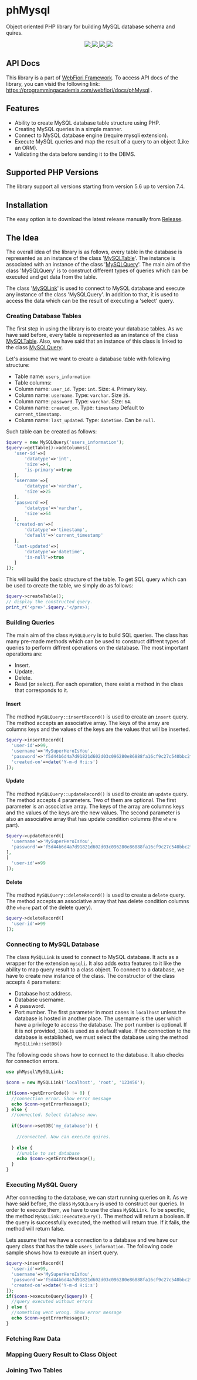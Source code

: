 # phMysql
Object oriented PHP library for building MySQL database schema and quires. 
<p align="center">
  <a href="https://travis-ci.org/usernane/phMysql">
    <img src="https://travis-ci.org/usernane/phMysql.svg?branch=master">
  </a>
  <a href="https://codecov.io/gh/usernane/phMysql">
    <img src="https://codecov.io/gh/usernane/phMysql/branch/master/graph/badge.svg" />
  </a>
  <a href="https://github.com/usernane/phMysql/releases">
      <img src="https://img.shields.io/github/release/usernane/phMySql.svg?label=latest" />
  </a>
  <a href="https://paypal.me/IbrahimBinAlshikh">
    <img src="https://img.shields.io/endpoint.svg?url=https%3A%2F%2Fprogrammingacademia.com%2Fwebfiori%2Fapis%2Fshields-get-dontate-badget">
  </a>
</p>

## API Docs
This library is a part of <a href="https://github.com/usernane/webfiori">WebFiori Framework</a>. To access API docs of the library, you can visid the following link: https://programmingacademia.com/webfiori/docs/phMysql .

## Features
* Ability to create MySQL database table structure using PHP.
* Creating MySQL queries in a simple manner. 
* Connect to MySQL database engine (require mysqli extension).
* Execute MySQL queries and map the result of a query to an object (Like an ORM).
* Validating the data before sending it to the DBMS.

## Supported PHP Versions
The library support all versions starting from version 5.6 up to version 7.4.

## Installation
The easy option is to download the latest release manually from <a href="https://github.com/usernane/phMySql/releases">Release</a>.

## The Idea
The overall idea of the library is as follows, every table in the database is represented as an instance of the class '<a href="https://github.com/usernane/phMysql/blob/master/src/MySQLTable.php">MySQLTable</a>'. The instance is associated with an instance of the class '<a href="https://github.com/usernane/phMysql/blob/master/src/MySQLQuery.php">MySQLQuery</a>'. The main aim of the class 'MySQLQuery' is to construct different types of queries which can be executed and get data from the table. 

The class '<a href="https://github.com/usernane/phMysql/blob/master/src/MySQLLink.php">MySQLink</a>' is used to connect to MySQL database and execute any instance of the class 'MySQLQuery'. In addition to that, it is used to access the data which can be the result of executing a 'select' query.

### Creating Database Tables
The first step in using the library is to create your database tables. As we have said before, every table is represented as an instance of the class <a href="https://programmingacademia.com/webfiori/docs/phMysql/MySQLTable">MySQLTable</a>. Also, we have said that an instance of this class is linked to the class <a href="https://programmingacademia.com/webfiori/docs/phMysql/MySQLQuery">MySQLQuery</a>. 

Let's assume that we want to create a database table with following structure:
* Table name: `users_information`
* Table columns:
 * Column name: `user_id`. Type: `int`. Size: `4`. Primary key.
 * Column name: `username`. Type: `varchar`. Size `25`.
 * Column name: `password`. Type: `varchar`. Size: `64`.
 * Column name: `created_on`. Type: `timestamp` Default to `current_timestamp`.
 * Column name: `last_updated`. Type: `datetime`. Can be `null`.
 
 Such table can be created as follows:
 ``` php
 $query = new MySQLQuery('users_information');
 $query->getTable()->addColumns([
    'user-id'=>[
        'datatype'=>'int',
        'size'=>4,
        'is-primary'=>true
    ],
    'username'=>[
        'datatype'=>'varchar',
        'size'=>25
    ],
    'password'=>[
        'datatype'=>'varchar',
        'size'=>64
    ],
    'created-on'=>[
        'datatype'=>'timestamp',
        'default'=>'current_timestamp'
    ],
    'last-updated'=>[
        'datatype'=>'datetime',
        'is-null'=>true
    ]
 ]);
 ```
 This will build the basic structure of the table. To get SQL query which can be used to create the table, we simply do as follows:
 ``` php
 $query->createTable();
 // display the constructed query.
 print_r('<pre>'.$query.'</pre>);
 ```
### Building Queries
The main aim of the class `MySQLQuery` is to build SQL queries. The class has many pre-made methods which can be used to construct diffrent types of queries to perform diffrent operations on the database. The most important operations are:
* Insert.
* Update.
* Delete.
* Read (or select).
For each operation, there exist a method in the class that corresponds to it.
#### Insert
The method `MySQLQuery::insertRecord()` is used to create an `insert` query. The method accepts an associative array. The keys of the array are columns keys and the values of the keys are the values that will be inserted. 
``` php
$query->insertRecord([
  'user-id'=>99,
  'username'=>'MySuperHeroIsYou',
  'password'=>'f5d44b6d4a7d91821d602d03c096280e86888fa16cf9c27c540bbc2fd4e73932',
  'created-on'=>date('Y-m-d H:i:s')
]);
```
#### Update
The method `MySQLQuery::updateRecord()` is used to create an `update` query. The method accepts 4 parameters. Two of them are optional. The first parameter is an associative array. The keys of the array are columns keys and the values of the keys are the new values. The second parameter is also an associative array that has update condition columns (the `where` part).
``` php
$query->updateRecord([
  'username'=>'MySuperHeroIsYou',
  'password'=>'f5d44b6d4a7d91821d602d03c096280e86888fa16cf9c27c540bbc2fd4e73932',
],
[
  'user-id'=>99
]);
```
#### Delete
The method `MySQLQuery::deleteRecord()` is used to create a `delete` query. The method accepts an associative array that has delete condition columns (the `where` part of the delete query). 
``` php
$query->deleteRecord([
  'user-id'=>99
]);
```
### Connecting to MySQL Database
The class `MySQLLink` is used to connect to MySQL database. It acts as a wrapper for the extension `mysqli`. It also adds extra features to it like the ability to map query result to a class object. 
To connect to a database, we have to create new instance of the class. The constructor of the class accepts 4 parameters:
* Database host address.
* Database username.
* A password.
* Port number.
The first parameter in most cases is `localhost` unless the database is hosted in another place. The username is the user which have a privilege to access the database. The port number is optional. If it is not provided, `3306` is used as a default value. If the connection to the database is established, we must select the database using the method `MySQLLink::setDB()`

The following code shows how to connect to the database. It also checks for connection errors.

``` php
use phMysql\MySQLLink;

$conn = new MySQLLink('localhost', 'root', '123456');

if($conn->getErrorCode() != 0) {
  //connection error. Show error message
  echo $conn->getErrorMessage();
} else {
  //connected. Select database now.
  
  if($conn->setDB('my_database')) {
  
    //connected. Now can execute quires.
  
  } else {
    //unable to set database
    echo $conn->getErrorMessage();
  }
}
```

### Executing MySQL Query
After connecting to the database, we can start running queries on it. As we have said before, the class `MySQLQuery` is used to construct our queries. In order to execute them, we have to use the class `MySQLLink`. To be specific, the method `MySQLLink::executeQuery()`. The method will return a boolean. If the query is successfully executed, the method will return true. If it fails, the method will return false.

Lets assume that we have a connection to a database and we have our query class that has the table `users_information`. The following code sample shows how to execute an insert query.

``` php
$query->insertRecord([
  'user-id'=>99,
  'username'=>'MySuperHeroIsYou',
  'password'=>'f5d44b6d4a7d91821d602d03c096280e86888fa16cf9c27c540bbc2fd4e73932',
  'created-on'=>date('Y-m-d H:i:s')
]);
if($conn->executeQuery($query)) {
  //query executed without errors
} else {
  //something went wrong. Show error message
  echo $conn->getErrorMessage();
}
```
### Fetching Raw Data
### Mapping Query Result to Class Object
### Joining Two Tables
```php


```
